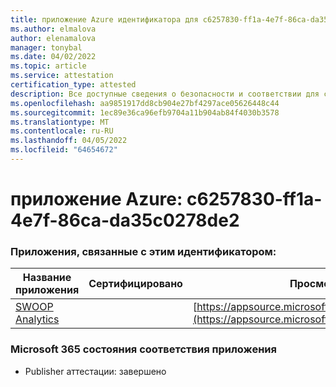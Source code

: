 ```yaml
---
title: приложение Azure идентификатора для c6257830-ff1a-4e7f-86ca-da35c0278de2
ms.author: elmalova
author: elenamalova
manager: tonybal
ms.date: 04/02/2022
ms.topic: article
ms.service: attestation
certification_type: attested
description: Все доступные сведения о безопасности и соответствии для c6257830-ff1a-4e7f-86ca-da35c0278de2.
ms.openlocfilehash: aa9851917dd8cb904e27bf4297ace05626448c44
ms.sourcegitcommit: 1ec89e36ca96efb9704a11b904ab84f4030b3578
ms.translationtype: MT
ms.contentlocale: ru-RU
ms.lasthandoff: 04/05/2022
ms.locfileid: "64654672"
---
```

# <a name="azure-app-id-c6257830-ff1a-4e7f-86ca-da35c0278de2"></a>приложение Azure: c6257830-ff1a-4e7f-86ca-da35c0278de2


### <a name="apps-associated-with-this-id"></a>Приложения, связанные с этим идентификатором:
| **Название приложения** | **Сертифицировано** | **Просмотр в AppSource** |
|--------------|---------------|-----------------------|
| [SWOOP Analytics](../forward/WA200000877.md) |  | [https://appsource.microsoft.com/product/office/WA200000877](https://appsource.microsoft.com/product/office/WA200000877) |

### <a name="microsoft-365-app-compliance-status"></a>Microsoft 365 состояния соответствия приложения
- Publisher аттестации: завершено
